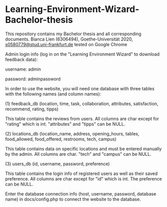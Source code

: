 # Learning-Environment-Wizard-Bachelor-thesis
This repository contains my Bachelor thesis and all corresponding documents. 
Bianca Lien (6306494), Goethe-Universität 2020, s0580779@stud.uni-frankfurt.de
tested on Google Chrome


Admin login info (log in on the "Learning Environment Wizard" to download feedback data):

username: admin

password: adminpassword

In order to use the website, you will need one database with three tables with the following names (and column names): 

(1) feedback_db (location, time, task, collaboration, attributes, satisfaction, recommend, rating, tipps)

This table contains the reviews from users. All columns are char except for "rating" which is int. "attributes" and "tipps" can be NULL. 

(2) locations_db (location_name, address, opening_hours, tables, food_allowed, food_offered, restrooms, tech, campus)

This table contains data on specific locations and must be entered manually by the admin. All columns are char. "tech" and "campus" can be NULL. 

(3) users_db (id, username, password, preference)

This table contains the login info of registered users as well as their saved preference. All columns are char except for "id" which is int. The preference can be NULL. 


Enter the database connection info (host, username, password, database name) in docs/config.php to connect the website to the database. 
